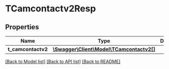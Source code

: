 # TCamcontactv2Resp

## Properties
Name | Type | Description | Notes
------------ | ------------- | ------------- | -------------
**t_camcontactv2** | [**\Swagger\Client\Model\TCamcontactv2[]**](TCamcontactv2.md) |  | [optional] 

[[Back to Model list]](../README.md#documentation-for-models) [[Back to API list]](../README.md#documentation-for-api-endpoints) [[Back to README]](../README.md)


